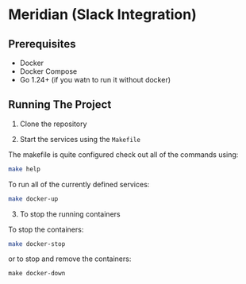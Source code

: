 # Meridian (Slack Integration)

## Prerequisites

- Docker
- Docker Compose
- Go 1.24+ (if you watn to run it without docker)

## Running The Project

1. Clone the repository

2. Start the services using the `Makefile`

The makefile is quite configured check out all of the commands using:

```bash
make help
```

To run all of the currently defined services:

```bash
make docker-up
```

3. To stop the running containers

To stop the containers:

```bash
make docker-stop
```

or to stop and remove the containers:

```
make docker-down
```

